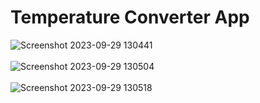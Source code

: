 # Temperature Converter App

![Screenshot 2023-09-29 130441](https://github.com/anjali-2904/BharatIntern_AppDevelopment_TASK2/assets/92749087/4437006e-26d8-47c6-9eff-9b469f9b6077)<br><br>
![Screenshot 2023-09-29 130504](https://github.com/anjali-2904/BharatIntern_AppDevelopment_TASK2/assets/92749087/5c482894-9a5b-4cc3-b56e-d04a31c22f37)<br><br>
![Screenshot 2023-09-29 130518](https://github.com/anjali-2904/BharatIntern_AppDevelopment_TASK2/assets/92749087/9aaa84a5-aa5b-435b-9331-0143733a460b)
